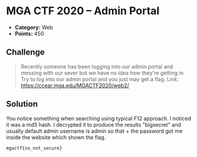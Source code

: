 # MGA CTF 2020 – Admin Portal

* **Category:** Web
* **Points:** 450

## Challenge

> Recently someone has been logging into our admin portal and messing with our sever but we have no idea how they're 
getting in. Try to log into our admin portal and you just may get a flag. Link: https://ccear.mga.edu/MGACTF2020/web2/

## Solution

You notice something when searching using typical F12 approach. I noticed it was a md5 hash. I decrypted it to produce the results "bigsecret" and usually default admin username is admin so that + the password got me inside the website which shown the flag. 

```
mgactf{so_not_secure}
```
